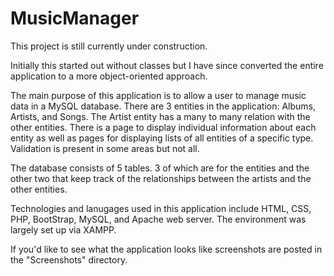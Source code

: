 # MusicManager

This project is still currently under construction.

Initially this started out without classes but I have since converted the entire application to a more object-oriented approach.

The main purpose of this application is to allow a user to manage music data in a MySQL database. There are 3 entities in the application: Albums, Artists, and Songs. The Artist entity has a many to many relation with the other entities. There is a page to display individual information about each entity as well as pages for displaying lists of all entities of a specific type. Validation is present in some areas but not all.

The database consists of 5 tables. 3 of which are for the entities and the other two that keep track of the relationships between the artists and the other entities. 

Technologies and lanugages used in this application include HTML, CSS, PHP, BootStrap, MySQL, and Apache web server. The environment was largely set up via XAMPP.

If you'd like to see what the application looks like screenshots are posted in the "Screenshots" directory.
